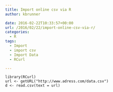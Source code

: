 ```yaml
---
title: Import online csv via R
author: kbrunner

date: 2016-02-22T10:33:57+00:00
url: /2016/02/22/import-online-csv-via-r/
categories:
  - R
tags:
  - Import
  - import csv
  - Import Data
  - RCurl

---
```

    library(RCurl)
    url <- getURL("http://www.adress.com/data.csv")
    d <- read.csv(text = url)
